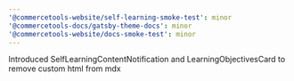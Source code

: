 ```yaml
---
'@commercetools-website/self-learning-smoke-test': minor
'@commercetools-docs/gatsby-theme-docs': minor
'@commercetools-website/docs-smoke-test': minor
---
```


Introduced SelfLearningContentNotification and LearningObjectivesCard to remove custom html from mdx

